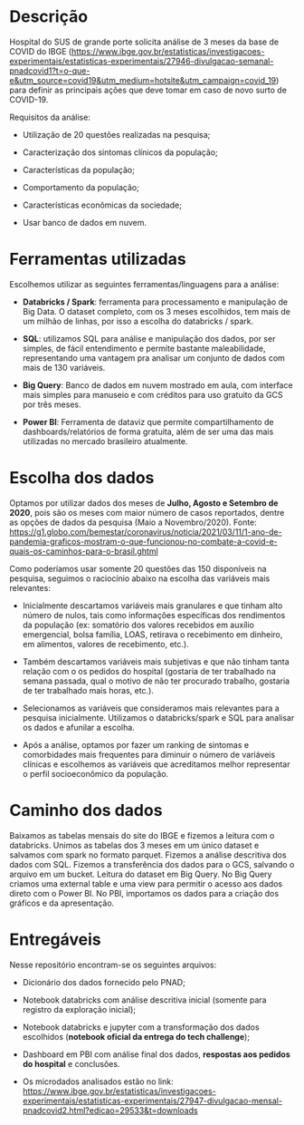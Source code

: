# Descrição

Hospital do SUS de grande porte solicita análise de 3 meses da base de COVID do IBGE (https://www.ibge.gov.br/estatisticas/investigacoes-experimentais/estatisticas-experimentais/27946-divulgacao-semanal-pnadcovid1?t=o-que-e&utm_source=covid19&utm_medium=hotsite&utm_campaign=covid_19) para definir as principais ações que deve tomar em caso de novo surto de COVID-19. 

Requisitos da análise: 

* Utilização de 20 questões realizadas na pesquisa;
 
* Caracterização dos sintomas clínicos da população;
 
* Características da população;

* Comportamento da população;

* Características econômicas da sociedade;

* Usar banco de dados em nuvem.

# Ferramentas utilizadas

Escolhemos utilizar as seguintes ferramentas/linguagens para a análise:

* **Databricks / Spark**: ferramenta para processamento e manipulação de Big Data. O dataset completo, com os 3 meses escolhidos, tem mais de um milhão de linhas, por isso a escolha do databricks / spark.

* **SQL**: utilizamos SQL para análise e manipulação dos dados, por ser simples, de fácil entendimento e permite bastante maleabilidade, representando uma vantagem pra analisar um conjunto de dados com mais de 130 variáveis.

* **Big Query**: Banco de dados em nuvem mostrado em aula, com interface mais simples para manuseio e com créditos para uso gratuito da GCS por três meses. 

* **Power BI**: Ferramenta de dataviz que permite compartilhamento de dashboards/relatórios de forma gratuita, além de ser uma das mais utilizadas no mercado brasileiro atualmente. 


# Escolha dos dados

Optamos por utilizar dados dos meses de **Julho, Agosto e Setembro de 2020**, pois são os meses com maior número de casos reportados, dentre as opções de dados da pesquisa (Maio a Novembro/2020). 
Fonte: https://g1.globo.com/bemestar/coronavirus/noticia/2021/03/11/1-ano-de-pandemia-graficos-mostram-o-que-funcionou-no-combate-a-covid-e-quais-os-caminhos-para-o-brasil.ghtml


Como poderíamos usar somente 20 questões das 150 disponíveis na pesquisa, seguimos o raciocínio abaixo na escolha das variáveis mais relevantes:

* Inicialmente descartamos variáveis mais granulares e que tinham alto número de nulos, tais como informações específicas dos rendimentos da população (ex: somatório dos valores recebidos em auxílio emergencial, bolsa família, LOAS, retirava o recebimento em dinheiro, em alimentos, valores de recebimento, etc.). 
 
* Também descartamos variáveis mais subjetivas e que não tinham tanta relação com o os pedidos do hospital (gostaria de ter trabalhado na semana passada, qual o motivo de não ter procurado trabalho, gostaria de ter trabalhado mais horas, etc.).

* Selecionamos as variáveis que consideramos mais relevantes para a pesquisa inicialmente. Utilizamos o databricks/spark e SQL para analisar os dados e afunilar a escolha.

* Após a análise, optamos por fazer um ranking de sintomas e comorbidades mais frequentes para diminuir o número de variáveis clínicas e escolhemos as variáveis que acreditamos melhor representar o perfil socioeconômico da população.

# Caminho dos dados

Baixamos as tabelas mensais do site do IBGE e fizemos a leitura com o databricks. Unimos as tabelas dos 3 meses em um único dataset e salvamos com spark no formato parquet. Fizemos a análise descritiva dos dados com SQL. Fizemos a transferência dos dados para o GCS, salvando o arquivo em um bucket. Leitura do dataset em Big Query. No Big Query criamos uma external table e uma view para permitir o acesso aos dados direto com o Power BI. No PBI, importamos os dados para a criação dos gráficos e da apresentação.

# Entregáveis

Nesse repositório encontram-se os seguintes arquivos: 

* Dicionário dos dados fornecido pelo PNAD;

* Notebook databricks com análise descritiva inicial (somente para registro da exploração inicial);

* Notebook databricks e jupyter com a transformação dos dados escolhidos (**notebook oficial da entrega do tech challenge**);

* Dashboard em PBI com análise final dos dados, **respostas aos pedidos do hospital** e conclusões.
  
* Os microdados analisados estão no link: https://www.ibge.gov.br/estatisticas/investigacoes-experimentais/estatisticas-experimentais/27947-divulgacao-mensal-pnadcovid2.html?edicao=29533&t=downloads  
